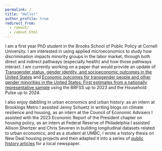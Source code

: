 ```yaml
---
permalink: /
title: "Hello!"
author_profile: true
redirect_from: 
  - /about/
  - /about.html
---
```


I am a first year PhD student in the Brooks School of Public Policy at Cornell University. I am interested in using applied microeconomics to study how discrimination impacts minority groups in the labor market, through both direct and indirect pathways (especially health) and how those pathways interact. I am currently working on a paper that would provide an update of [Transgender status, gender identity, and socioeconomic outcomes in the United States](https://journals.sagepub.com/doi/abs/10.1177/0019793920902776?journalCode=ilra) and [Economic outcomes for transgender people and other gender minorities in the United States: First estimates from a nationally representative sample](https://onlinelibrary.wiley.com/doi/abs/10.1002/soej.12594) using the BRFSS up to 2023 and the Household Pulse up to 2024. 

I also enjoy dabbling in urban economics and urban history: as an intern at Brookings Metro I assisted Jenny Schuetz in writing blogs on climate resilience and housing, as an intern at the Council of Economic Advisers I assisted with the 2023 Economic Report of the President chapter on housing policy, as an intern at Federal Reserve of Philadelphia I assisted Allison Shertzer and Chris Severen in building longitudinal datasets related to urban economics, and as a student at UMBC, I wrote a history thesis on New Deal housing projects and then adapted it into a series of [public history articles](https://ggwash.org/contributors/rebecca-mann) for a local newspaper.
